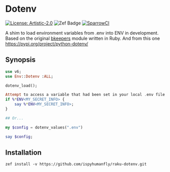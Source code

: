 # Dotenv

[![License: Artistic-2.0](https://img.shields.io/badge/License-Artistic%202.0-0298c3.svg)](https://opensource.org/licenses/Artistic-2.0)
![Zef Badge](https://raku.land/zef:ispyhumanfly/Env::Dotenv/badges/version)
[![SparrowCI](https://ci.sparrowhub.io/project/gh-ispyhumanfly-raku-dotenv/badge)](https://ci.sparrowhub.io)

A shim to load environment variables from .env into ENV in development. Based on the original [bkeepers](https://github.com/bkeepers/dotenv) module written in Ruby.
And from this one https://pypi.org/project/python-dotenv/

## Synopsis

```raku
use v6;
use Env::Dotenv :ALL;

dotenv_load();

Attempt to access a variable that had been set in your local .env file
if %*ENV<MY_SECRET_INFO> {
    say %*ENV<MY_SECRET_INFO>;
}

## Or...

my $config = dotenv_values(".env")

say $config;


```

## Installation

```shell
zef install -v https://github.com/ispyhumanfly/raku-dotenv.git
```
